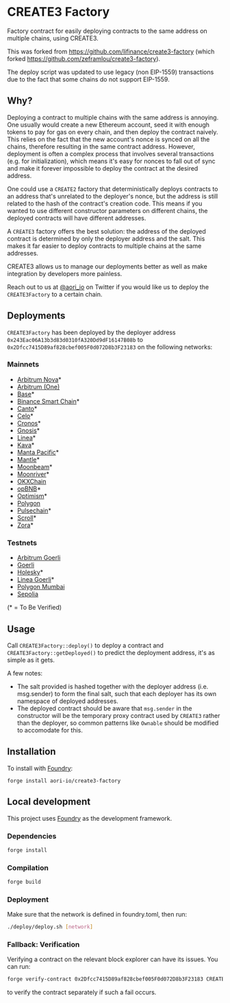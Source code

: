 # CREATE3 Factory

Factory contract for easily deploying contracts to the same address on multiple chains, using CREATE3.

This was forked from https://github.com/lifinance/create3-factory (which forked https://github.com/zeframlou/create3-factory).

The deploy script was updated to use legacy (non EIP-1559) transactions due to the fact that some chains do not support EIP-1559.

## Why?

Deploying a contract to multiple chains with the same address is annoying. One usually would create a new Ethereum account, seed it with enough tokens to pay for gas on every chain, and then deploy the contract naively. This relies on the fact that the new account's nonce is synced on all the chains, therefore resulting in the same contract address.
However, deployment is often a complex process that involves several transactions (e.g. for initialization), which means it's easy for nonces to fall out of sync and make it forever impossible to deploy the contract at the desired address.

One could use a `CREATE2` factory that deterministically deploys contracts to an address that's unrelated to the deployer's nonce, but the address is still related to the hash of the contract's creation code. This means if you wanted to use different constructor parameters on different chains, the deployed contracts will have different addresses.

A `CREATE3` factory offers the best solution: the address of the deployed contract is determined by only the deployer address and the salt. This makes it far easier to deploy contracts to multiple chains at the same addresses.

CREATE3 allows us to manage our deployments better as well as make integration by developers more painless.

Reach out to us at [@aori_io](https://twitter.com/aori_io) on Twitter if you would like us to deploy the `CREATE3Factory` to a certain chain.

## Deployments

`CREATE3Factory` has been deployed by the deployer address `0x243Eac06A13b3d83d0310fA320Dd9dF16147B08b` to `0x2Dfcc7415D89af828cbef005F0d072D8b3F23183` on the following networks:

### Mainnets
- [Arbitrum Nova](https://nova.arbiscan.io/address/0x2Dfcc7415D89af828cbef005F0d072D8b3F23183)*
- [Arbitrum (One)](https://arbiscan.io/address/0x2Dfcc7415D89af828cbef005F0d072D8b3F23183)
- [Base](https://base.blockscout.com/address/0x2Dfcc7415D89af828cbef005F0d072D8b3F23183)*
- [Binance Smart Chain](https://bscscan.com/address/0x2Dfcc7415D89af828cbef005F0d072D8b3F23183)*
- [Canto](https://canto.dex.guru/address/0x2Dfcc7415D89af828cbef005F0d072D8b3F23183)*
- [Celo](https://celoscan.io/address/0x2Dfcc7415D89af828cbef005F0d072D8b3F23183)*
- [Cronos](https://cronoscan.com/address/0x2Dfcc7415D89af828cbef005F0d072D8b3F23183)*
- [Gnosis](https://gnosisscan.io/address/0x2Dfcc7415D89af828cbef005F0d072D8b3F23183)*
- [Linea](https://lineascan.build/address/0x2dfcc7415d89af828cbef005f0d072d8b3f23183)*
- [Kava](https://kavascan.com/address/0x2Dfcc7415D89af828cbef005F0d072D8b3F23183)*
- [Manta Pacific](https://pacific-explorer.manta.network/address/0x2Dfcc7415D89af828cbef005F0d072D8b3F23183)*
- [Mantle](https://explorer.mantle.xyz/address/0x2Dfcc7415D89af828cbef005F0d072D8b3F23183)*
- [Moonbeam](https://moonscan.io/address/0x2Dfcc7415D89af828cbef005F0d072D8b3F23183)*
- [Moonriver](https://moonriver.moonscan.io/address/0x2Dfcc7415D89af828cbef005F0d072D8b3F23183)*
- [OKXChain](https://www.okx.com/explorer/oktc/address/0x2dfcc7415d89af828cbef005f0d072d8b3f23183)
- [opBNB](https://opbnbscan.com/address/0x2Dfcc7415D89af828cbef005F0d072D8b3F23183)*
- [Optimism](https://optimistic.etherscan.io/address/0x2dfcc7415d89af828cbef005f0d072d8b3f23183)*
- [Polygon](https://polygonscan.com/address/0x2Dfcc7415D89af828cbef005F0d072D8b3F23183)
- [Pulsechain](https://scan.pulsechain.com/address/0x2Dfcc7415D89af828cbef005F0d072D8b3F23183)*
- [Scroll](https://scrollscan.com/address/0x2Dfcc7415D89af828cbef005F0d072D8b3F23183)*
- [Zora](https://explorer.zora.energy/address/0x2Dfcc7415D89af828cbef005F0d072D8b3F23183)*


<!-- - Ethereum
- Gnosis
- Fantom
- OKXChain
- Avalanche C-Chain
- Moonriver
- Moonbeam
- CELO
- FUSE
- CRONOS
- Velas
- Harmony Shard 0
- EVMOS
- Aurora
- Boba -->

### Testnets

- [Arbitrum Goerli](https://goerli.arbiscan.io/address/0x2Dfcc7415D89af828cbef005F0d072D8b3F23183)
- [Goerli](https://goerli.etherscan.io/address/0x2dfcc7415d89af828cbef005f0d072d8b3f23183)
- [Holesky](https://holesky.etherscan.io/address/0x2Dfcc7415D89af828cbef005F0d072D8b3F23183)*
- [Linea Goerli](https://explorer.goerli.linea.build/address/0x2Dfcc7415D89af828cbef005F0d072D8b3F23183)*
- [Polygon Mumbai](https://mumbai.polygonscan.com/address/0x2Dfcc7415D89af828cbef005F0d072D8b3F23183)
- [Sepolia](https://sepolia.etherscan.io/address/0x2dfcc7415d89af828cbef005f0d072d8b3f23183)

(* = To Be Verified)

## Usage

Call `CREATE3Factory::deploy()` to deploy a contract and `CREATE3Factory::getDeployed()` to predict the deployment address, it's as simple as it gets.

A few notes:

- The salt provided is hashed together with the deployer address (i.e. msg.sender) to form the final salt, such that each deployer has its own namespace of deployed addresses.
- The deployed contract should be aware that `msg.sender` in the constructor will be the temporary proxy contract used by `CREATE3` rather than the deployer, so common patterns like `Ownable` should be modified to accomodate for this.

## Installation

To install with [Foundry](https://github.com/foundry-rs/foundry):

```
forge install aori-io/create3-factory
```

## Local development

This project uses [Foundry](https://github.com/foundry-rs/foundry) as the development framework.

### Dependencies

```bash
forge install
```

### Compilation

```bash
forge build
```

### Deployment

Make sure that the network is defined in foundry.toml, then run:

```bash
./deploy/deploy.sh [network]
```

### Fallback: Verification
Verifying a contract on the relevant block explorer can have its issues. You can run:

```bash
forge verify-contract 0x2Dfcc7415D89af828cbef005F0d072D8b3F23183 CREATE3Factory --watch --chain [network]
```

to verify the contract separately if such a fail occurs.